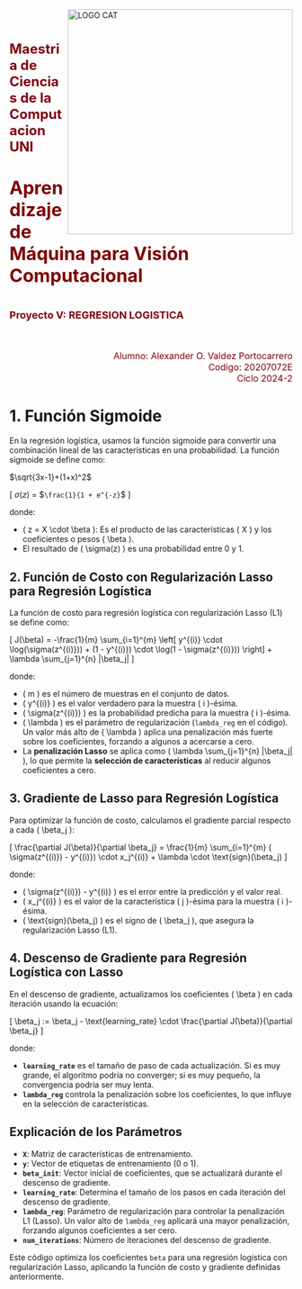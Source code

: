 <img src="https://upload.wikimedia.org/wikipedia/commons/f/f7/Uni-logo_transparente_granate.png" alt= "LOGO CAT" width=400 height=400 align = "right">

<br>
<h1><font color="#7F000E" size=5> Maestria de Ciencias de la Computacion UNI</font></h1>

<h1><font color="#7F000R" size=6> Aprendizaje de Máquina para Visión Computacional </font></h1>
<h1><font color="#7F000E" size=4>Proyecto V:  REGRESION LOGISTICA</font></h1>
<br>
<br>
<div style="text-align:right">
<font color="#7F000E" size=3> Alumno:  Alexander O. Valdez Portocarrero</font><br>
<font color="#7F000E" size=3> Codigo: 20207072E </font><br>
<font color="#7F000e" size=3> Ciclo 2024-2 </font><br>
</div>


# 1. Función Sigmoide

En la regresión logística, usamos la función sigmoide para convertir una combinación lineal de las características en una probabilidad. La función sigmoide se define como:

 $`\sqrt{3x-1}+(1+x)^2`$


\[
 $`\sigma(z)`$ = $`\frac{1}{1 + e^{-z}`$
\]

donde:
- \( z = X \cdot \beta \): Es el producto de las características \( X \) y los coeficientes o pesos \( \beta \).
- El resultado de \( \sigma(z) \) es una probabilidad entre 0 y 1.

## 2. Función de Costo con Regularización Lasso para Regresión Logística

La función de costo para regresión logística con regularización Lasso (L1) se define como:

\[
J(\beta) = -\frac{1}{m} \sum_{i=1}^{m} \left[ y^{(i)} \cdot \log(\sigma(z^{(i)})) + (1 - y^{(i)}) \cdot \log(1 - \sigma(z^{(i)})) \right] + \lambda \sum_{j=1}^{n} |\beta_j|
\]

donde:
- \( m \) es el número de muestras en el conjunto de datos.
- \( y^{(i)} \) es el valor verdadero para la muestra \( i \)-ésima.
- \( \sigma(z^{(i)}) \) es la probabilidad predicha para la muestra \( i \)-ésima.
- \( \lambda \) es el parámetro de regularización (`lambda_reg` en el código). Un valor más alto de \( \lambda \) aplica una penalización más fuerte sobre los coeficientes, forzando a algunos a acercarse a cero.
- La **penalización Lasso** se aplica como \( \lambda \sum_{j=1}^{n} |\beta_j| \), lo que permite la **selección de características** al reducir algunos coeficientes a cero.

## 3. Gradiente de Lasso para Regresión Logística

Para optimizar la función de costo, calculamos el gradiente parcial respecto a cada \( \beta_j \):

\[
\frac{\partial J(\beta)}{\partial \beta_j} = \frac{1}{m} \sum_{i=1}^{m} ( \sigma(z^{(i)}) - y^{(i)}) \cdot x_j^{(i)} + \lambda \cdot \text{sign}(\beta_j)
\]

donde:
- \( \sigma(z^{(i)}) - y^{(i)} \) es el error entre la predicción y el valor real.
- \( x_j^{(i)} \) es el valor de la característica \( j \)-ésima para la muestra \( i \)-ésima.
- \( \text{sign}(\beta_j) \) es el signo de \( \beta_j \), que asegura la regularización Lasso (L1).

## 4. Descenso de Gradiente para Regresión Logística con Lasso

En el descenso de gradiente, actualizamos los coeficientes \( \beta \) en cada iteración usando la ecuación:

\[
\beta_j := \beta_j - \text{learning\_rate} \cdot \frac{\partial J(\beta)}{\partial \beta_j}
\]

donde:
- **`learning_rate`** es el tamaño de paso de cada actualización. Si es muy grande, el algoritmo podría no converger; si es muy pequeño, la convergencia podría ser muy lenta.
- **`lambda_reg`** controla la penalización sobre los coeficientes, lo que influye en la selección de características.



## Explicación de los Parámetros
- **`X`**: Matriz de características de entrenamiento.
- **`y`**: Vector de etiquetas de entrenamiento (0 o 1).
- **`beta_init`**: Vector inicial de coeficientes, que se actualizará durante el descenso de gradiente.
- **`learning_rate`**: Determina el tamaño de los pasos en cada iteración del descenso de gradiente.
- **`lambda_reg`**: Parámetro de regularización para controlar la penalización L1 (Lasso). Un valor alto de `lambda_reg` aplicará una mayor penalización, forzando algunos coeficientes a ser cero.
- **`num_iterations`**: Número de iteraciones del descenso de gradiente.

Este código optimiza los coeficientes `beta` para una regresión logística con regularización Lasso, aplicando la función de costo y gradiente definidas anteriormente.
